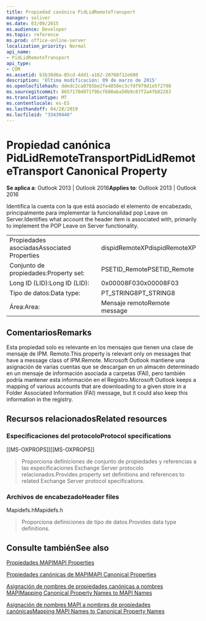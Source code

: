 ```yaml
---
title: Propiedad canónica PidLidRemoteTransport
manager: soliver
ms.date: 03/09/2015
ms.audience: Developer
ms.topic: reference
ms.prod: office-online-server
localization_priority: Normal
api_name:
- PidLidRemoteTransport
api_type:
- COM
ms.assetid: b3b30d6a-05cd-4dd1-a162-20768f12e680
description: 'Última modificación: 09 de marzo de 2015'
ms.openlocfilehash: ddedc2ca0785be2fe4850ec3cfdf979d1e5f2798
ms.sourcegitcommit: 8657170d071f9bcf680aba50b9c07f2a4fb82283
ms.translationtype: MT
ms.contentlocale: es-ES
ms.lasthandoff: 04/28/2019
ms.locfileid: "33439446"
---
```

# <a name="pidlidremotetransport-canonical-property"></a><span data-ttu-id="df908-103">Propiedad canónica PidLidRemoteTransport</span><span class="sxs-lookup"><span data-stu-id="df908-103">PidLidRemoteTransport Canonical Property</span></span>

  
  
<span data-ttu-id="df908-104">**Se aplica a**: Outlook 2013 | Outlook 2016</span><span class="sxs-lookup"><span data-stu-id="df908-104">**Applies to**: Outlook 2013 | Outlook 2016</span></span> 
  
<span data-ttu-id="df908-105">Identifica la cuenta con la que está asociado el elemento de encabezado, principalmente para implementar la funcionalidad pop Leave on Server.</span><span class="sxs-lookup"><span data-stu-id="df908-105">Identifies what account the header item is associated with, primarily to implement the POP Leave on Server functionality.</span></span> 
  
|||
|:-----|:-----|
|<span data-ttu-id="df908-106">Propiedades asociadas</span><span class="sxs-lookup"><span data-stu-id="df908-106">Associated Properties</span></span>  <br/> |<span data-ttu-id="df908-107">dispidRemoteXP</span><span class="sxs-lookup"><span data-stu-id="df908-107">dispidRemoteXP</span></span>  <br/> |
|<span data-ttu-id="df908-108">Conjunto de propiedades:</span><span class="sxs-lookup"><span data-stu-id="df908-108">Property set:</span></span>  <br/> |<span data-ttu-id="df908-109">PSETID_Remote</span><span class="sxs-lookup"><span data-stu-id="df908-109">PSETID_Remote</span></span>  <br/> |
|<span data-ttu-id="df908-110">Long ID (LID):</span><span class="sxs-lookup"><span data-stu-id="df908-110">Long ID (LID):</span></span>  <br/> |<span data-ttu-id="df908-111">0x00008F03</span><span class="sxs-lookup"><span data-stu-id="df908-111">0x00008F03</span></span>  <br/> |
|<span data-ttu-id="df908-112">Tipo de datos:</span><span class="sxs-lookup"><span data-stu-id="df908-112">Data type:</span></span>  <br/> |<span data-ttu-id="df908-113">PT_STRING8</span><span class="sxs-lookup"><span data-stu-id="df908-113">PT_STRING8</span></span>  <br/> |
|<span data-ttu-id="df908-114">Área:</span><span class="sxs-lookup"><span data-stu-id="df908-114">Area:</span></span>  <br/> |<span data-ttu-id="df908-115">Mensaje remoto</span><span class="sxs-lookup"><span data-stu-id="df908-115">Remote message</span></span>  <br/> |
   
## <a name="remarks"></a><span data-ttu-id="df908-116">Comentarios</span><span class="sxs-lookup"><span data-stu-id="df908-116">Remarks</span></span>

<span data-ttu-id="df908-117">Esta propiedad solo es relevante en los mensajes que tienen una clase de mensaje de IPM. Remoto.</span><span class="sxs-lookup"><span data-stu-id="df908-117">This property is relevant only on messages that have a message class of IPM.Remote.</span></span> <span data-ttu-id="df908-118">Microsoft Outlook mantiene una asignación de varias cuentas que se descargan en un almacén determinado en un mensaje de información asociada a carpetas (FAI), pero también podría mantener esta información en el Registro.</span><span class="sxs-lookup"><span data-stu-id="df908-118">Microsoft Outlook keeps a mapping of various accounts that are downloading to a given store in a Folder Associated Information (FAI) message, but it could also keep this information in the registry.</span></span>
  
## <a name="related-resources"></a><span data-ttu-id="df908-119">Recursos relacionados</span><span class="sxs-lookup"><span data-stu-id="df908-119">Related resources</span></span>

### <a name="protocol-specifications"></a><span data-ttu-id="df908-120">Especificaciones del protocolo</span><span class="sxs-lookup"><span data-stu-id="df908-120">Protocol specifications</span></span>

<span data-ttu-id="df908-121">[[MS-OXPROPS]]</span><span class="sxs-lookup"><span data-stu-id="df908-121">[[MS-OXPROPS]]</span></span> 
  
> <span data-ttu-id="df908-122">Proporciona definiciones de conjunto de propiedades y referencias a las especificaciones Exchange Server protocolo relacionados.</span><span class="sxs-lookup"><span data-stu-id="df908-122">Provides property set definitions and references to related Exchange Server protocol specifications.</span></span>
    
### <a name="header-files"></a><span data-ttu-id="df908-123">Archivos de encabezado</span><span class="sxs-lookup"><span data-stu-id="df908-123">Header files</span></span>

<span data-ttu-id="df908-124">Mapidefs.h</span><span class="sxs-lookup"><span data-stu-id="df908-124">Mapidefs.h</span></span>
  
> <span data-ttu-id="df908-125">Proporciona definiciones de tipo de datos.</span><span class="sxs-lookup"><span data-stu-id="df908-125">Provides data type definitions.</span></span>
    
## <a name="see-also"></a><span data-ttu-id="df908-126">Consulte también</span><span class="sxs-lookup"><span data-stu-id="df908-126">See also</span></span>



[<span data-ttu-id="df908-127">Propiedades MAPI</span><span class="sxs-lookup"><span data-stu-id="df908-127">MAPI Properties</span></span>](mapi-properties.md)
  
[<span data-ttu-id="df908-128">Propiedades canónicas de MAPI</span><span class="sxs-lookup"><span data-stu-id="df908-128">MAPI Canonical Properties</span></span>](mapi-canonical-properties.md)
  
[<span data-ttu-id="df908-129">Asignación de nombres de propiedades canónicas a nombres MAPI</span><span class="sxs-lookup"><span data-stu-id="df908-129">Mapping Canonical Property Names to MAPI Names</span></span>](mapping-canonical-property-names-to-mapi-names.md)
  
[<span data-ttu-id="df908-130">Asignación de nombres MAPI a nombres de propiedades canónicas</span><span class="sxs-lookup"><span data-stu-id="df908-130">Mapping MAPI Names to Canonical Property Names</span></span>](mapping-mapi-names-to-canonical-property-names.md)

